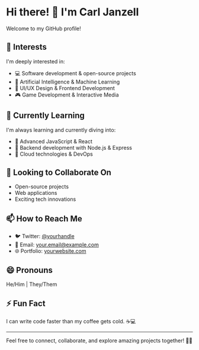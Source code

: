 # Hi there! 👋 I'm Carl Janzell

Welcome to my GitHub profile!   

## 👀 Interests
I'm deeply interested in:  
- 💻 Software development & open-source projects  
- 🤖 Artificial Intelligence & Machine Learning  
- 🎨 UI/UX Design & Frontend Development  
- 🎮 Game Development & Interactive Media  

## 🌱 Currently Learning
I'm always learning and currently diving into:  
- 📌 Advanced JavaScript & React  
- 📌 Backend development with Node.js & Express  
- 📌 Cloud technologies & DevOps  

## 💞️ Looking to Collaborate On
- Open-source projects  
- Web applications  
- Exciting tech innovations  

## 📫 How to Reach Me
- 🐦 Twitter: [@yourhandle](https://twitter.com/yourhandle)  
- 📧 Email: your.email@example.com  
- 🌐 Portfolio: [yourwebsite.com](https://yourwebsite.com)  

## 😄 Pronouns
He/Him | They/Them  

## ⚡ Fun Fact
I can write code faster than my coffee gets cold. ☕💻  

---

Feel free to connect, collaborate, and explore amazing projects together! 🚀✨  

